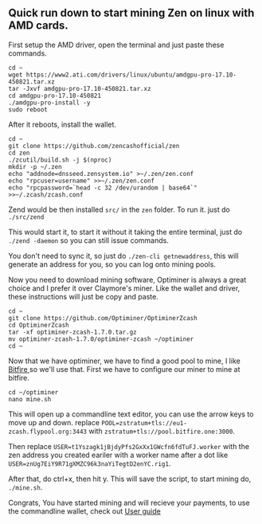 ## Quick run down to start mining Zen on linux with AMD cards.

First setup the AMD driver, open the terminal and just paste these commands.

```shell
cd ~
wget https://www2.ati.com/drivers/linux/ubuntu/amdgpu-pro-17.10-450821.tar.xz
tar -Jxvf amdgpu-pro-17.10-450821.tar.xz
cd amdgpu-pro-17.10-450821
./amdgpu-pro-install -y
sudo reboot
```

After it reboots, install the wallet.

```shell
cd ~
git clone https://github.com/zencashofficial/zen
cd zen
./zcutil/build.sh -j $(nproc)
mkdir -p ~/.zen
echo "addnode=dnsseed.zensystem.io" >~/.zen/zen.conf
echo "rpcuser=username" >>~/.zen/zen.conf
echo "rpcpassword=`head -c 32 /dev/urandom | base64`" >>~/.zcash/zcash.conf
```

Zend would be then installed `src/` in the `zen` folder. To run it. just do `./src/zend`

This would start it, to start it without it taking the entire terminal, just do `./zend -daemon` so you can still issue commands.

You don't need to sync it, so just do `./zen-cli getnewaddress`, this will generate an address for you, so you can log onto mining pools.

Now you need to download mining software, Optiminer is always a great choice and I prefer it over Claymore's miner. Like the wallet and driver, these instructions will just be copy and paste.
```shell
cd ~
git clone https://github.com/Optiminer/OptiminerZcash
cd OptiminerZcash
tar -xf optiminer-zcash-1.7.0.tar.gz
mv optiminer-zcash-1.7.0/optiminer-zcash ~/optiminer
cd ~
```

Now that we have optiminer, we have to find a good pool to mine, I like <a href="https://bitfire.one/"> Bitfire </a> so we'll use that. First we have to configure our miner to mine at bitfire.
```Shell
cd ~/optiminer
nano mine.sh
```
This will open up a commandline text editor, you can use the arrow keys to move up and down. replace `POOL=zstratum+tls://eu1-zcash.flypool.org:3443` with `zstratum+tls://pool.bitfire.one:3000`.

Then replace `USER=t1Yszagk1jBjdyPfs2GxXx1GWcfn6fdTuFJ.worker` with the zen address you created eariler with a worker name after a dot like `USER=znUg7EiY9R71gXMZC96k3naYiTegtD2enYC.rig1`.

After that, do ctrl+x, then hit y. This will save the script, to start mining do, `./mine.sh`.

Congrats, You have started mining and will recieve your payments, to use the commandline wallet, check out <a href="https://github.com/zcash/zcash/wiki/1.0-User-Guide"> User guide </a>
